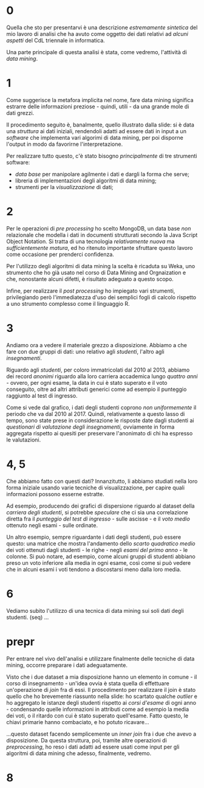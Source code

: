# 0

Quella che sto per presentarvi è una descrizione *estremamente sintetica* del mio lavoro di analisi che ha avuto come oggetto dei dati relativi ad *alcuni aspetti* del CdL triennale in informatica.

Una parte principale di questa analisi è stata, come vedremo, l'attività di *data mining*.

# 1

Come suggerisce la metafora implicita nel nome, fare data mining significa estrarre delle informazioni preziose - quindi, utili - da una grande mole di dati grezzi.

Il procedimento seguito è, banalmente, quello illustrato dalla slide: si è data una *struttura* ai dati iniziali, rendendoli adatti ad essere dati in input a un *software* che implementa vari algorimi di data mining, per poi disporne l'output in modo da favorirne l'interpretazione.

Per realizzare tutto questo, c'è stato bisogno *principalmente* di tre strumenti software:

- *data base* per manipolare agilmente i dati e dargli la forma che serve;
- libreria di implementazioni degli algoritmi di data mining;
- strumenti per la *visualizzazione* di dati;

# 2

Per le operazioni di *pre processing* ho scelto MongoDB, un data base *non* relazionale che modella i dati in documenti strutturati secondo la Java Script Object Notation. Si tratta di una tecnologia *relativamente nuova* ma *sufficientemente matura*, ed ho ritenuto importante sfruttare questo lavoro come occasione per prenderci confidenza.

Per l'utilizzo degli algoritmi di data mining la scelta è ricaduta su Weka, uno strumento che ho già usato nel corso di Data Mining and Orgnaization e che, nonostante alcuni difetti, è risultato adeguato a questo scopo.

Infine, per realizzare il *post processing* ho impiegato vari strumenti, privilegiando però l'immediatezza d'uso dei semplici fogli di calcolo rispetto a uno strumento complesso come il linguaggio R.

# 3

Andiamo ora a vedere il materiale grezzo a disposizione. Abbiamo a che fare con due gruppi di dati: uno relativo agli *studenti*, l'altro agli *insegnamenti*.

Riguardo agli *studenti*, per coloro immatricolati dal 2010 al 2013, abbiamo dei record *anonimi* riguardo alla loro carriera accademica lungo *quattro anni* - ovvero, per ogni esame, la data in cui è stato superato e il voto conseguito, oltre ad altri attributi generici come ad esempio il punteggio raggiunto al test di ingresso.

Come si vede dal grafico, i dati degli studenti coprono *non uniformemente* il periodo che va dal 2010 al 2017. Quindi, relativamente a questo lasso di tempo, sono state prese in considerazione le risposte date dagli studenti ai *questionari di valutazione degli insegnamenti*, ovviamente in forma aggregata rispetto ai quesiti per preservare l'anonimato di chi ha espresso le valutazioni.

# 4, 5

Che abbiamo fatto con questi dati? Innanzitutto, li abbiamo studiati nella loro forma iniziale usando varie tecniche di visualizzazione, per capire quali informazioni possono esserne estratte.

Ad esempio, producendo dei grafici di dispersione riguardo al dataset della *carriera degli studenti*, si potrebbe *speculare* che ci sia una correlazione diretta fra il *punteggio del test di ingresso* - sulle ascisse - e il *voto medio* ottenuto negli esami - sulle ordinate.

Un altro esempio, sempre riguardante i dati degli studenti, può essere questo: una matrice che mostra l'andamento dello *scarto quadratico medio* dei voti ottenuti dagli studenti - le righe - negli *esami del primo anno* - le colonne. Si può notare, ad esempio, come alcuni gruppi di studenti abbiano preso un voto inferiore alla media in ogni esame, così come si può vedere che in alcuni esami i voti tendono a discostarsi meno dalla loro media.

# 6

Vediamo subito l'utilizzo di una tecnica di data mining sui soli dati degli studenti.  (seq)
...

# prepr

Per entrare nel vivo dell'analisi e utilizzare finalmente delle tecniche di data mining, occorre preparare i dati adeguatamente.

Visto che i due dataset a mia disposizione hanno un elemento in comune - il corso di insegnamento - un'idea ovvia è stata quella di effettuare un'operazione di *join* fra di essi. Il procedimento per realizzare il join è stato quello che ho brevemente riassunto nella slide: ho scartato qualche *outlier* e ho aggregato le istanze degli studenti rispetto ai *corsi d'esame* di ogni anno - condensando quelle informazioni in attributi come ad esempio la media dei voti, o il ritardo con cui è stato superato quell'esame. Fatto questo, le chiavi primarie hanno combaciato, e ho potuto ricavare...

...questo dataset facendo semplicemente un *inner join* fra i due che avevo a disposizione. Da questa struttura, poi, tramite altre operazioni di *preprocessing*, ho reso i dati adatti ad essere usati come input per gli algoritmi di data mining che adesso, finalmente, vedremo.

# 8

